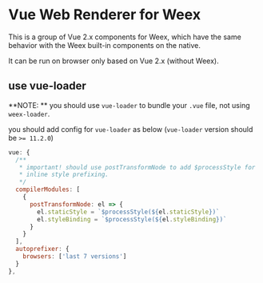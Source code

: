 # Vue Web Renderer for Weex

This is a group of Vue 2.x components for Weex, which have the same behavior with the Weex built-in components on the native.

It can be run on browser only based on Vue 2.x (without Weex).

## use vue-loader

**NOTE: ** you should use `vue-loader` to bundle your `.vue` file, not using `weex-loader`.

you should add config for `vue-loader` as below (`vue-loader` version should be `>= 11.2.0`)

```javascript
vue: {
  /**
   * important! should use postTransformNode to add $processStyle for
   * inline style prefixing.
   */
  compilerModules: [
    {
      postTransformNode: el => {
        el.staticStyle = `$processStyle(${el.staticStyle})`
        el.styleBinding = `$processStyle(${el.styleBinding})`
      }
    }
  ],
  autoprefixer: {
    browsers: ['last 7 versions']
  }
},
```
